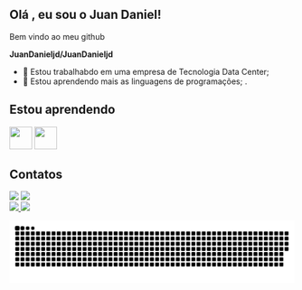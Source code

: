 ## Olá , eu  sou o Juan Daniel!
Bem vindo ao meu github
          
  **JuanDanieljd/JuanDanieljd**

- 🔭 Estou trabalhabdo em uma empresa de Tecnologia Data Center;
- 👯 Estou aprendendo mais as linguagens de programações;              .

 ## Estou aprendendo
   <img src="https://cdn.jsdelivr.net/gh/devicons/devicon/icons/java/java-original-wordmark.svg" width="40" height="40"/> <img src="https://cdn.jsdelivr.net/gh/devicons/devicon/icons/github/github-original-wordmark.svg" width="40" height="40"/>
   
   ## Contatos
  <div> <a href="https://www.linkedin.com/in/juan-daniel-pcd-034372190/)" target="_blank"><img src="https://img.shields.io/badge/-LinkedIn-%230077B5?style=for-the-badge&logo=linkedin&logoColor=white" target="_blank"></a> <a href = "mailto:silva2018@gmail.com"><img src="https://img.shields.io/badge/Gmail-D14836?style=for-the-badge&logo=gmail&logoColor=white" target="_blank"></a> </div> 
   
<div>
<a href="https://github.com/juandanieljd">
<img height="180em" src="https://github-readme-stats.vercel.app/api/top-langs/?username=juandanieljd&layout=compact&langs_count=7&theme=dracula"/>
<img height="180em" src="https://github-readme-stats.vercel.app/api?username=juandanieljd&show_icons=true&theme=dracula&include_all_commits=true&count_private=true"/>
</div>
          
![Snake animation](https://github.com/juandanieljd/juandanieljd/blob/output/github-contribution-grid-snake.svg)


